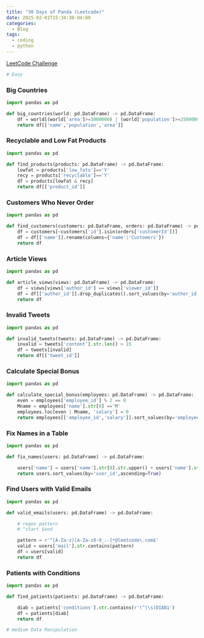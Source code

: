 ```yaml
---
title: "30 Days of Panda (Leetcode)"
date: 2025-02-01T15:34:30-04:00
categories:
  - Blog
tags:
  - coding
  - python
---
```


[LeetCode Challenge][30_panda]

```python
# Easy
```

### Big Countries

```python
import pandas as pd

def big_countries(world: pd.DataFrame) -> pd.DataFrame:
    df = world[(world['area']>=3000000) | (world['population']>=25000000)]
    return df[['name','population','area']]
```

### Recyclable and Low Fat Products

```python
import pandas as pd

def find_products(products: pd.DataFrame) -> pd.DataFrame:
    lowfat = products['low_fats']=='Y'
    recy = products['recyclable']=='Y'
    df = products[lowfat & recy]
    return df[['product_id']]
```

### Customers Who Never Order

```python
import pandas as pd

def find_customers(customers: pd.DataFrame, orders: pd.DataFrame) -> pd.DataFrame:
    df = customers[~customers['id'].isin(orders['customerId'])]
    df = df[['name']].rename(columns={'name':'Customers'})
    return df
```

### Article Views

```python
import pandas as pd

def article_views(views: pd.DataFrame) -> pd.DataFrame:
    df = views[views['author_id'] == views['viewer_id']]
    df = df[['author_id']].drop_duplicates().sort_values(by='author_id',ascending=True).rename(columns={'author_id':'id'})
    return df

```

### Invalid Tweets

```python
import pandas as pd

def invalid_tweets(tweets: pd.DataFrame) -> pd.DataFrame:
    invalid = tweets['content'].str.len() > 15
    df = tweets[invalid]
    return df[['tweet_id']]

```

### Calculate Special Bonus

```python
import pandas as pd

def calculate_special_bonus(employees: pd.DataFrame) -> pd.DataFrame:
    even = employees['employee_id'] % 2 == 0
    Mname = employees['name'].str[0] =='M'
    employees.loc[even | Mname, 'salary'] = 0
    return employees[['employee_id','salary']].sort_values(by='employee_id',ascending=True).rename(columns={'salary':'bonus'})

```

### Fix Names in a Table

```python
import pandas as pd

def fix_names(users: pd.DataFrame) -> pd.DataFrame:

    users['name'] = users['name'].str[0].str.upper() + users['name'].str[1:].str.lower()
    return users.sort_values(by='user_id',ascending=True)


```

### Find Users with Valid Emails

```python
import pandas as pd

def valid_emails(users: pd.DataFrame) -> pd.DataFrame:

    # regex pattern
    # ^start $end

    pattern = r'^[A-Za-z][A-Za-z0-9_.-]*@leetcode\.com$'
    valid = users['mail'].str.contains(pattern)
    df = users[valid]
    return df

```

### Patients with Conditions

```python
import pandas as pd

def find_patients(patients: pd.DataFrame) -> pd.DataFrame:

    diab = patients['conditions'].str.contains(r'(^|\s)DIAB1')
    df = patients[diab]
    return df
```

```python
# medium Data Manipulation
```

```python

```

```python

```

[30_panda]: https://leetcode.com/studyplan/30-days-of-pandas/
